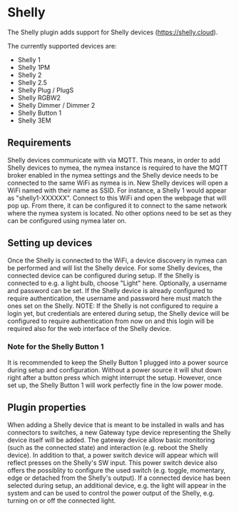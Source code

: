 # Shelly

The Shelly plugin adds support for Shelly devices (https://shelly.cloud).

The currently supported devices are:
* Shelly 1
* Shelly 1PM
* Shelly 2
* Shelly 2.5
* Shelly Plug / PlugS
* Shelly RGBW2
* Shelly Dimmer / Dimmer 2
* Shelly Button 1
* Shelly 3EM

## Requirements
Shelly devices communicate with via MQTT. This means, in order to add Shelly devices to nymea, the nymea instance is required
to have the MQTT broker enabled in the nymea settings and the Shelly device needs to be connected to the same WiFi as nymea is
in. New Shelly devices will open a WiFi named with their name as SSID. For instance, a Shelly 1 would appear as "shelly1-XXXXXX".
Connect to this WiFi and open the webpage that will pop up. From there, it can be configured it to connect to the same
network where the nymea system is located. No other options need to be set as they can be configured using nymea later on.


## Setting up devices
Once the Shelly is connected to the WiFi, a device discovery in nymea can be performed and will list the Shelly device.
For some Shelly devices, the connected device can be configured during setup. If the Shelly is connected to e.g. a light bulb,
choose "Light" here. Optionally, a username and password can be set. If the Shelly device is already configured to require
authentication, the username and password here must match the ones set on the Shelly. NOTE: If the Shelly is not configured
to require a login yet, but credentials are entered during setup, the Shelly device will be configured to require authentication
from now on and this login will be required also for the web interface of the Shelly device.

### Note for the Shelly Button 1
It is recommended to keep the Shelly Button 1 plugged into a power source during setup and configuration. Without a power source
it will shut down right after a button press which might interrupt the setup. However, once set up, the Shelly Button 1 will work
perfectly fine in the low power mode.

## Plugin properties
When adding a Shelly device that is meant to be installed in walls and has connectors to switches, a new Gateway type device 
representing the Shelly device itself will be added. The gateway device allow basic monitoring (such as the connected state)
and interaction (e.g. reboot the Shelly device). In addition to that, a power switch device will appear which will reflect
presses on the Shelly's SW input. This power switch device also offers the possiblity to configure the used switch (e.g. 
toggle, momentary, edge or detached from the Shelly's output). If a connected device has been selected during setup, an
additional device, e.g. the light will appear in the system and can be used to control the power output of the Shelly,
e.g. turning on or off the connected light.
